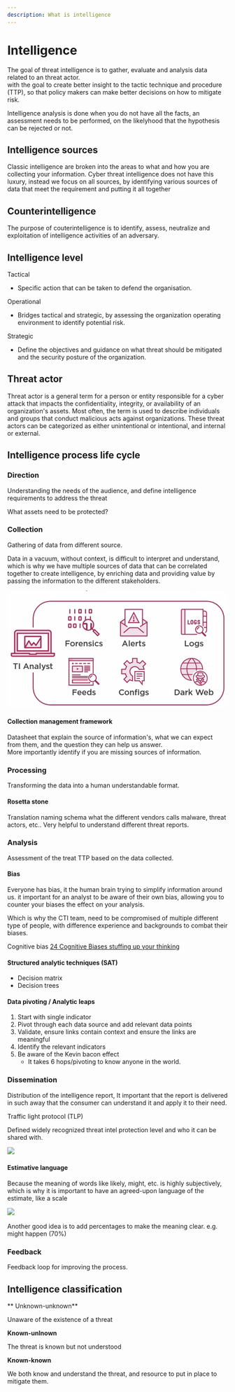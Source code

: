 ```yaml
---
description: What is intelligence
---
```


# Intelligence

The goal of threat intelligence is to gather, evaluate and analysis data related to an threat actor.\
with the goal to create better insight to the tactic technique and procedure (TTP), so that policy makers can make better decisions on how to mitigate risk.

Intelligence analysis is done when you do not have all the facts, an assessment needs to be performed, on the likelyhood that the hypothesis can be rejected or not.&#x20;

## Intelligence sources

Classic intelligence are broken into the areas to what and how you are collecting your information. Cyber threat intelligence does not have this luxury, instead we focus on all sources, by identifying various sources of data that meet the requirement and putting it all together


## Counterintelligence

The purpose of couterintelligence is to identify, assess, neutralize and exploitation of intelligence activities of an adversary.

## Intelligence level

Tactical

* Specific action that can be taken to defend the organisation.

Operational

* Bridges tactical and strategic, by assessing the organization operating environment to identify potential risk.

Strategic

* Define the objectives and guidance on what threat should be mitigated and the security posture of the organization.

## Threat actor

Threat actor is a general term for a person or entity responsible for a cyber attack that impacts the confidentiality, integrity, or availability of an organization's assets. Most often, the term is used to describe individuals and groups that conduct malicious acts against organizations. These threat actors can be categorized as either unintentional or intentional, and internal or external.

## Intelligence process life cycle

### Direction

Understanding the needs of the audience, and define intelligence requirements to address the threat

What assets need to be protected?

### Collection

Gathering of data from different source.

Data in a vacuum, without context, is difficult to interpret and understand, which is why we have multiple sources of data that can be correlated together to create intelligence, by enriching data and providing value by passing the information to the different stakeholders.

![](../.gitbook/assets/image.png)


#### Collection management framework

Datasheet that explain the source of information's, what we can expect from them, and the question they can help us answer.\
More importantly identify if you are missing sources of information.&#x20;



### Processing

Transforming the data into a human understandable format.

#### Rosetta stone

Translation naming schema what the different vendors calls malware, threat actors, etc.. Very helpful to understand different threat reports.

### Analysis

Assessment of the treat TTP based on the data collected.

#### Bias

Everyone has bias, it the human brain trying to simplify information around us.
it important for an analyst to be aware of their own bias, allowing you to counter your biases the effect on your analysis.

Which is why the CTI team, need to be compromised of multiple different type of people, with difference experience and backgrounds to combat their biases.

Cognitive bias [24 Cognitive Biases stuffing up your thinking](https://yourbias.is/)

#### Structured analytic techniques (SAT)

* Decision matrix
* Decision trees

#### Data pivoting / Analytic leaps

1. Start with single indicator
2. Pivot through each data source and add relevant data points
3. Validate, ensure links contain context and ensure the links are meaningful
4. Identify the relevant indicators
5. Be aware of the Kevin bacon effect
   * It takes 6 hops/pivoting to know anyone in the world.

### Dissemination

Distribution of the intelligence report, It important that the report is delivered in such away that the consumer can understand it and apply it to their need.



Traffic light protocol (TLP)

Defined widely recognized threat intel protection level and who it can be shared with.&#x20;

![](https://remnote-user-data.s3.amazonaws.com/a3ZQFulpDQV1Jd96ztQoQ8LY5GnnYfySNMbJ5Np-CB-ocw4DrZ\_PlG7n8jeS0NdBQbFBi69JxcYWJs5V4dSQw-Iv9\_sEOkg1XD6YA3UgfGlBJ2KSdWEj4zZygzbxe732.png)

#### Estimative language

Because the meaning of words like likely, might, etc. is highly subjectively, which is why it is important to have an agreed-upon language of the estimate, like a scale

![](https://remnote-user-data.s3.amazonaws.com/clrfQYuefDhDtBOT7T4PnYaHtz\_W\_tUCNRXwJpj8d3hJ3\_py6mYTgJoPfEoNkt618tUpSzARCFGq2W2yeJ1b4-MvhWX1Iw9jQVnYrVX9Ygtsy57wOh81UHBtTBkf5DmJ.png)

Another good idea is to add percentages to make the meaning clear. e.g. might happen (70%)

### Feedback

Feedback loop for improving the process.


## Intelligence classification

** Unknown-unknown**

Unaware of the existence of a threat

**Known-unlnown**

The threat is known but not understood

**Known-known**

We both know and understand the threat, and resource to put in place to mitigate them.


